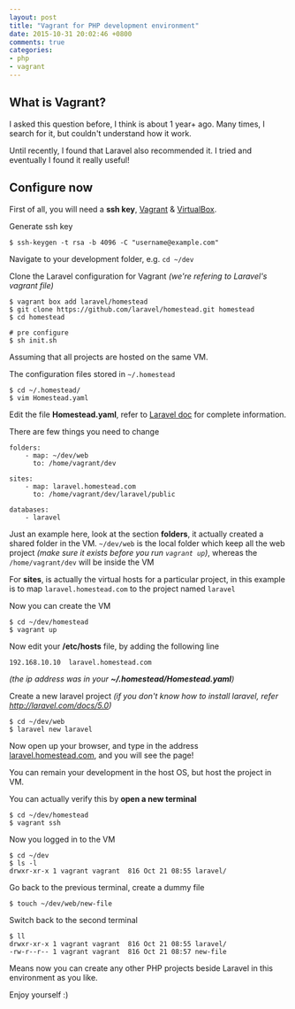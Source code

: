```yaml
---
layout: post
title: "Vagrant for PHP development environment"
date: 2015-10-31 20:02:46 +0800
comments: true
categories: 
- php
- vagrant
---
```


## What is Vagrant?

I asked this question before, I think is about 1 year+ ago. Many times, I search for it, but couldn't understand how it work.

Until recently, I found that Laravel also recommended it. I tried and eventually I found it really useful!

## Configure now

First of all, you will need a **ssh key**, [Vagrant](https://www.vagrantup.com/) & [VirtualBox](https://www.virtualbox.org/).

Generate ssh key

```
$ ssh-keygen -t rsa -b 4096 -C "username@example.com"
```

Navigate to your development folder, e.g. `cd ~/dev`

Clone the Laravel configuration for Vagrant _(we're refering to Laravel's vagrant file)_

```
$ vagrant box add laravel/homestead
$ git clone https://github.com/laravel/homestead.git homestead
$ cd homestead

# pre configure
$ sh init.sh
```

Assuming that all projects are hosted on the same VM.

The configuration files stored in `~/.homestead`

```
$ cd ~/.homestead/
$ vim Homestead.yaml
```

Edit the file **Homestead.yaml**, refer to [Laravel doc](http://laravel.com/docs/5.1/homestead) for complete information.

There are few things you need to change

```
folders:
    - map: ~/dev/web
      to: /home/vagrant/dev

sites:
    - map: laravel.homestead.com
      to: /home/vagrant/dev/laravel/public

databases:
    - laravel
```

Just an example here, look at the section **folders**, it actually created a shared folder in the VM. `~/dev/web` is the local folder which keep all the web project _(make sure it exists before you run `vagrant up`)_, whereas the `/home/vagrant/dev` will be inside the VM

For **sites**, is actually the virtual hosts for a particular project, in this example is to map `laravel.homestead.com` to the project named `laravel`

Now you can create the VM

```
$ cd ~/dev/homestead
$ vagrant up
```

Now edit your **/etc/hosts** file, by adding the following line

```
192.168.10.10  laravel.homestead.com
```

_(the ip address was in your **~/.homestead/Homestead.yaml**)_

Create a new laravel project _(if you don't know how to install laravel, refer http://laravel.com/docs/5.0)_

```
$ cd ~/dev/web
$ laravel new laravel
```

Now open up your browser, and type in the address [laravel.homestead.com](http://laravel.homestead.com), and you will see the page!

You can remain your development in the host OS, but host the project in VM.

You can actually verify this by **open a new terminal**

```
$ cd ~/dev/homestead
$ vagrant ssh
```

Now you logged in to the VM

```
$ cd ~/dev
$ ls -l
drwxr-xr-x 1 vagrant vagrant  816 Oct 21 08:55 laravel/
```

Go back to the previous terminal, create a dummy file

```
$ touch ~/dev/web/new-file
```

Switch back to the second terminal

```
$ ll
drwxr-xr-x 1 vagrant vagrant  816 Oct 21 08:55 laravel/
-rw-r--r-- 1 vagrant vagrant  816 Oct 21 08:57 new-file
```

Means now you can create any other PHP projects beside Laravel in this environment as you like.

Enjoy yourself :)

